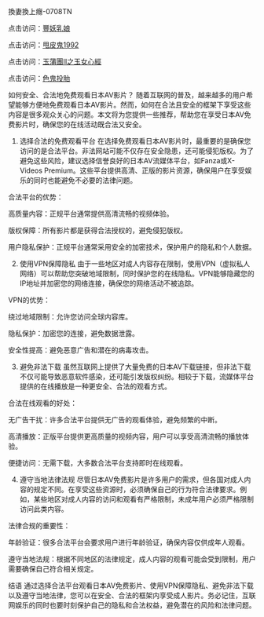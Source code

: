 換妻換上癮-0708TN

点击访问：<a href="https://heiliaowzu4ur.pages.dev">豐妖乳娘</a>

点击访问：<a href="https://heiliaozj3tjd.pages.dev">甩皮鬼1992</a>

点击访问：<a href="https://heiliaoxqkkct.pages.dev">玉蒲團Ⅱ之玉女心經</a>

点击访问：<a href="https://heiliaoxwd5i8.pages.dev">色鬼投胎</a>

如何安全、合法地免费观看日本AV影片？
随着互联网的普及，越来越多的用户希望能够方便地免费观看日本AV影片。然而，如何在合法且安全的框架下享受这些内容是很多观众关心的问题。本文将为您提供一些推荐，帮助您在享受日本AV免费影片时，确保您的在线活动既合法又安全。

1. 选择合法的免费观看平台
在选择免费观看日本AV影片时，最重要的是确保您访问的是合法平台。非法网站可能不仅存在安全隐患，还可能侵犯版权。为了避免这些风险，建议选择信誉良好的日本AV流媒体平台，如Fanza或X-Videos Premium。这些平台提供高清、正版的影片资源，确保用户在享受娱乐的同时也能避免不必要的法律问题。

合法平台的优势：

高质量内容：正规平台通常提供高清流畅的视频体验。

版权保障：所有影片都是获得合法授权的，避免侵犯版权。

用户隐私保护：正规平台通常采用安全的加密技术，保护用户的隐私和个人数据。

2. 使用VPN保障隐私
由于一些地区对成人内容存在限制，使用VPN（虚拟私人网络）可以帮助您突破地域限制，同时保护您的在线隐私。VPN能够隐藏您的IP地址并加密您的网络连接，确保您的网络活动不被追踪。

VPN的优势：

绕过地域限制：允许您访问全球内容库。

隐私保护：加密您的连接，避免数据泄露。

安全性提高：避免恶意广告和潜在的病毒攻击。

3. 避免非法下载
虽然互联网上提供了大量免费的日本AV下载链接，但非法下载不仅可能导致恶意软件感染，还可能引发版权纠纷。相较于下载，流媒体平台提供的在线播放是一种更安全、合法的观看方式。

合法在线观看的好处：

无广告干扰：许多合法平台提供无广告的观看体验，避免频繁的中断。

高清播放：正版平台提供更高质量的视频内容，用户可以享受高清流畅的播放体验。

便捷访问：无需下载，大多数合法平台支持即时在线观看。

4. 遵守当地法律法规
尽管日本AV免费影片是许多用户的需求，但各国对成人内容的规定不同。在享受这些资源时，必须确保自己的行为符合法律要求。例如，某些地区对成人内容的访问和观看有严格限制，未成年用户必须严格限制访问此类内容。

法律合规的重要性：

年龄验证：很多合法平台会要求用户进行年龄验证，确保内容仅供成年人观看。

遵守当地法规：根据不同地区的法律规定，成人内容的观看可能会受到限制，用户需要确保自己符合相关规定。

结语
通过选择合法平台观看日本AV免费影片、使用VPN保障隐私、避免非法下载以及遵守当地法律，您可以在安全、合法的框架内享受成人影片。务必记住，互联网娱乐的同时也要时刻保护自己的隐私和合法权益，避免潜在的风险和法律问题。





<span style="display:none;">[Canonical link] (https://github.com/dtn2611/111111 ）</span>



